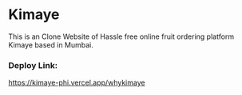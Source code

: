 <h1>Kimaye</h1>
<p>This is an Clone Website of Hassle free online fruit ordering platform Kimaye based in Mumbai.</p>
<h3>Deploy Link:</h3>
<a href="https://kimaye-phi.vercel.app/whykimaye">https://kimaye-phi.vercel.app/whykimaye</a>
